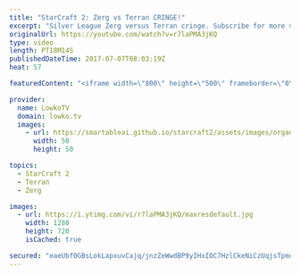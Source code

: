 ```yaml
---
title: "StarCraft 2: Zerg vs Terran CRINGE!"
excerpt: "Silver League Zerg versus Terran cringe. Subscribe for more videos: http://lowko.tv/youtube Intense micro battles: https://goo.gl/8ofWqN  While the game seems over early on into the match, the Terran does not quite scout where his opponent's final base is located fast enough.  If you have an awesome"
originalUrl: https://youtube.com/watch?v=r7laPMA3jKQ
type: video
length: PT18M14S
publishedDateTime: 2017-07-07T08:03:19Z
heat: 57

featuredContent: "<iframe width=\"800\" height=\"500\" frameborder=\"0\" src=\"https://www.youtube.com/embed/r7laPMA3jKQ\" allow=\"accelerometer; autoplay; encrypted-media; gyroscope; picture-in-picture\" allowfullscreen></iframe>"

provider:
  name: LowkoTV
  domain: lowko.tv
  images:
    - url: https://smartableai.github.io/starcraft2/assets/images/organizations/lowko.tv-50x50.jpg
      width: 50
      height: 50

topics:
  - StarCraft 2
  - Terran
  - Zerg

images:
  - url: https://i.ytimg.com/vi/r7laPMA3jKQ/maxresdefault.jpg
    width: 1280
    height: 720
    isCached: true

secured: "eaeUbf0GBsLokLapxuvCajq/jnzZeWwdBP9yIHxIOC7HzlCkeNiCzUqjsTpmqSjZIijU8rrnoLiqbBIk0XPP1HZe+Tv3uPFAfEwDmXNhrsiKNHF3CHyfkP5FSLw2CY8Fp0ZjkekBqUxaKvx/zO+wgadmEBglFuiCey0BNpwqll8aLf+DK447Bkcq2Q8wR8dcwPHgRqVNsnLG1fMGixh4LwTJXcLw6Sqf5GYjqeFFreWoXw+9dFqpn6LvIOv1Fq3rgLId897SP/9Pk2OvVZ5hFn+oyt0J2gglncRxaxAtWGIckJQcc0hepFrrCfoCMjt8z5NHvZx30rqB5LGIF6oH1wx655LzGeRmR1NGuUTgESMnLuOmGaVIYgNbDkHNU1uAVWSyKJbDVoLRKQDMTUib2dLjNRZLxynHGiEHutznp4I=;XrV7OJNnk81pA9CpiTcwWg=="
---
```


